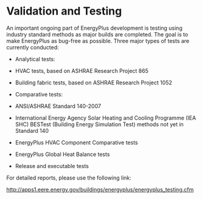 # Validation and Testing

An important ongoing part of EnergyPlus development is testing using industry standard methods as major builds are completed. The goal is to make EnergyPlus as bug-free as possible. Three major types of tests are currently conducted:

- Analytical tests:

- HVAC tests, based on ASHRAE Research Project 865
- Building fabric tests, based on ASHRAE Research Project 1052

- Comparative tests:

- ANSI/ASHRAE Standard 140-2007
- International Energy Agency Solar Heating and Cooling Programme (IEA SHC) BESTest (Building Energy Simulation Test) methods not yet in Standard 140
- EnergyPlus HVAC Component Comparative tests
- EnergyPlus Global Heat Balance tests

- Release and executable tests

For detailed reports, please use the following link:

http://apps1.eere.energy.gov/buildings/energyplus/energyplus_testing.cfm